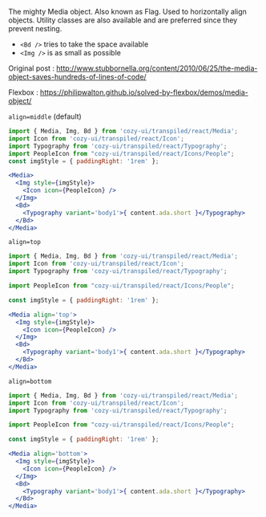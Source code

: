 The mighty Media object. Also known as Flag. Used to horizontally align
objects. Utility classes are also available and are preferred since they
prevent nesting.

* `<Bd />` tries to take the space available
* `<Img />` is as small as possible

Original post : <http://www.stubbornella.org/content/2010/06/25/the-media-object-saves-hundreds-of-lines-of-code/>

Flexbox : <https://philipwalton.github.io/solved-by-flexbox/demos/media-object/>

`align=middle` (default)

```jsx
import { Media, Img, Bd } from 'cozy-ui/transpiled/react/Media';
import Icon from 'cozy-ui/transpiled/react/Icon';
import Typography from 'cozy-ui/transpiled/react/Typography';
import PeopleIcon from "cozy-ui/transpiled/react/Icons/People";
const imgStyle = { paddingRight: '1rem' };

<Media>
  <Img style={imgStyle}>
    <Icon icon={PeopleIcon} />
  </Img>
  <Bd>
    <Typography variant='body1'>{ content.ada.short }</Typography>
  </Bd>
</Media>
```

`align=top`

```jsx
import { Media, Img, Bd } from 'cozy-ui/transpiled/react/Media';
import Icon from 'cozy-ui/transpiled/react/Icon';
import Typography from 'cozy-ui/transpiled/react/Typography';

import PeopleIcon from "cozy-ui/transpiled/react/Icons/People";

const imgStyle = { paddingRight: '1rem' };

<Media align='top'>
  <Img style={imgStyle}>
    <Icon icon={PeopleIcon} />
  </Img>
  <Bd>
    <Typography variant='body1'>{ content.ada.short }</Typography>
  </Bd>
</Media>
```

`align=bottom`

```jsx
import { Media, Img, Bd } from 'cozy-ui/transpiled/react/Media';
import Icon from 'cozy-ui/transpiled/react/Icon';
import Typography from 'cozy-ui/transpiled/react/Typography';

import PeopleIcon from "cozy-ui/transpiled/react/Icons/People";

const imgStyle = { paddingRight: '1rem' };

<Media align='bottom'>
  <Img style={imgStyle}>
    <Icon icon={PeopleIcon} />
  </Img>
  <Bd>
    <Typography variant='body1'>{ content.ada.short }</Typography>
  </Bd>
</Media>
```

